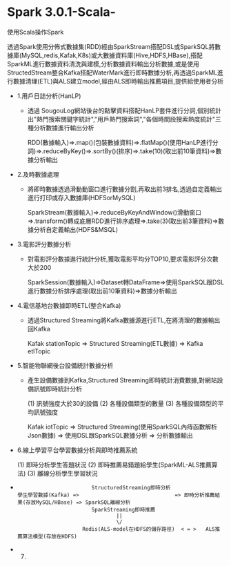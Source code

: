 # Spark 3.0.1-Scala-
使用Scala操作Spark

透過Spark使用分佈式數據集(RDD)經由SparkStream搭配DSL或SparkSQL將數據庫(MySQL,redis,Kafak,K8s)或大數據資料庫(Hive,HDFS,HBase),搭配SparkML進行數據資料清洗與建模,分析數據資料輸出分析數據,或是使用StructedStream整合Kafka搭配WaterMark進行即時數據分析,再透過SparkML進行數據清理(ETL)與ALS建立model,經由ALS即時輸出推薦項目,提供給使用者分析

- 1.用戶日誌分析(HanLP)
  - 透過 SougouLog網站後台的點擊資料搭配HanLP套件進行分詞,個別統計出"熱門搜索關鍵字統計","用戶熱門搜索詞","各個時間段搜索熱度統計"三種分析數據進行輸出分析
  
    RDD(數據輸入)=>.map()(包裝數據資料)=>.flatMap()(使用HanLP進行分詞)=>.reduceByKey()=>.sortBy()(排序)=>.take(10)(取出前10筆資料)=>數據分析輸出
    
- 2.及時數據處理
  - 將即時數據透過滑動動窗口進行數據分割,再取出前3排名,透過自定義輸出進行打印或存入數據庫(HDFSorMySQL)
  
    SparkStream(數據輸入)=>.reduceByKeyAndWindow()滑動窗口=>.transform()轉成底層RDD進行排序處理=>.take(3)(取出前3筆資料)=>數據分析自定義輸出(HDFS&MSQL)

- 3.電影評分數據分析

  - 對電影評分數據進行統計分析,獲取電影平均分TOP10,要求電影評分次數大於200
 
    SparkSession(數據輸入)=>Dataset轉DataFrame=>使用SparkSQL跟DSL進行數據分析排序處理(取出前10筆資料)=>數據分析輸出

- 4.電信基地台數據即時ETL(整合Kafka)

  - 透過Structured Streaming將Kafka數據源進行ETL,在將清理的數據輸出回Kafka
  
    Kafak stationTopic => Structured Streaming(ETL數據) => Kafka etlTopic

- 5.智能物聯網後台設備統計數據分析
    
  - 產生設備數據到Kafka,Structured Streaming即時統計消費數據,對網站設備訊號即時統計分析
  
    (1) 訊號強度大於30的設備
    (2) 各種設備類型的數量
    (3) 各種設備類型的平均訊號強度
    
    Kafak iotTopic => Structured Streaming(使用SparkSQL內痔函數解析Json數據) => 使用DSL跟SparkSQL數據分析 => 分析數據輸出

- 6.線上學習平台學習數據分析與即時推薦系統 

    (1) 即時分析學生答題狀況
    (2) 即時推薦易錯題給學生(SparkML-ALS推薦算法)
    (3) 離線分析學生學習狀況
    

-                             StructuredStreaming即時分析
      學生學習數據(Kafka) =>                               => 即時分析推薦結果(存放MySQL/HBase) => SparkSQL離線分析
                              SparkStreaming即時推薦
                                      ||
                                      \/
                           Redis(ALS-model在HDFS的儲存路徑)  < = >   ALS推薦算法模型(存放在HDFS)
                           
- 7. 
